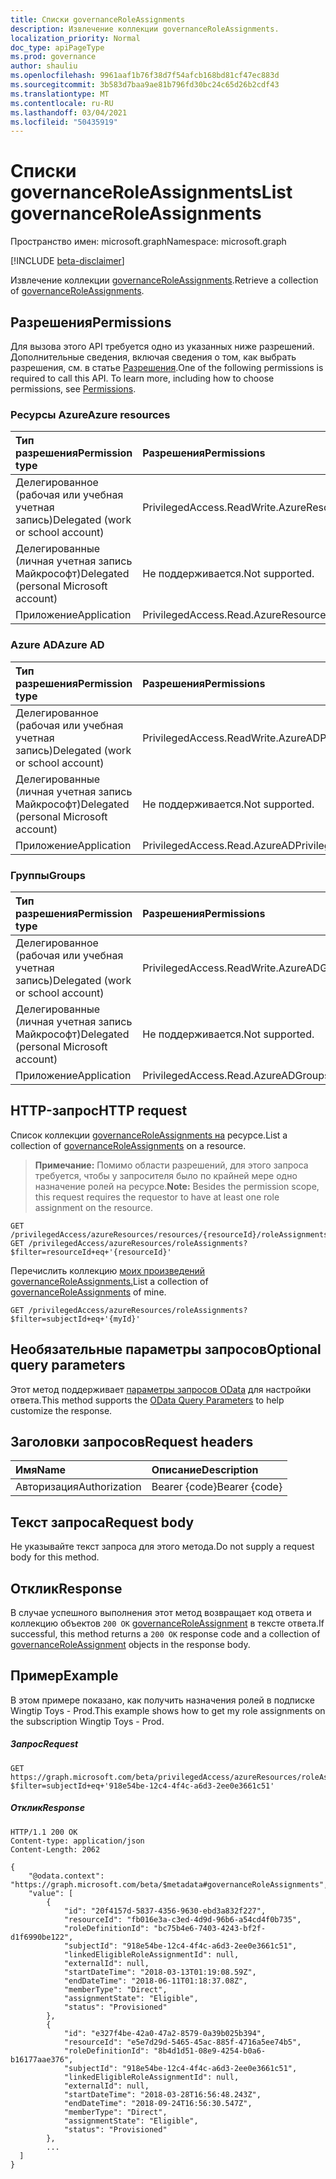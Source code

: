 ```yaml
---
title: Списки governanceRoleAssignments
description: Извлечение коллекции governanceRoleAssignments.
localization_priority: Normal
doc_type: apiPageType
ms.prod: governance
author: shauliu
ms.openlocfilehash: 9961aaf1b76f38d7f54afcb168bd81cf47ec883d
ms.sourcegitcommit: 3b583d7baa9ae81b796fd30bc24c65d26b2cdf43
ms.translationtype: MT
ms.contentlocale: ru-RU
ms.lasthandoff: 03/04/2021
ms.locfileid: "50435919"
---
```

# <a name="list-governanceroleassignments"></a><span data-ttu-id="10fee-103">Списки governanceRoleAssignments</span><span class="sxs-lookup"><span data-stu-id="10fee-103">List governanceRoleAssignments</span></span>

<span data-ttu-id="10fee-104">Пространство имен: microsoft.graph</span><span class="sxs-lookup"><span data-stu-id="10fee-104">Namespace: microsoft.graph</span></span>

[!INCLUDE [beta-disclaimer](../../includes/beta-disclaimer.md)]

<span data-ttu-id="10fee-105">Извлечение коллекции [governanceRoleAssignments](../resources/governanceroleassignment.md).</span><span class="sxs-lookup"><span data-stu-id="10fee-105">Retrieve a collection of [governanceRoleAssignments](../resources/governanceroleassignment.md).</span></span>

## <a name="permissions"></a><span data-ttu-id="10fee-106">Разрешения</span><span class="sxs-lookup"><span data-stu-id="10fee-106">Permissions</span></span>
<span data-ttu-id="10fee-p101">Для вызова этого API требуется одно из указанных ниже разрешений. Дополнительные сведения, включая сведения о том, как выбрать разрешения, см. в статье [Разрешения](/graph/permissions-reference#privileged-access-permissions).</span><span class="sxs-lookup"><span data-stu-id="10fee-p101">One of the following permissions is required to call this API. To learn more, including how to choose permissions, see [Permissions](/graph/permissions-reference#privileged-access-permissions).</span></span>

### <a name="azure-resources"></a><span data-ttu-id="10fee-109">Ресурсы Azure</span><span class="sxs-lookup"><span data-stu-id="10fee-109">Azure resources</span></span>

| <span data-ttu-id="10fee-110">Тип разрешения</span><span class="sxs-lookup"><span data-stu-id="10fee-110">Permission type</span></span> | <span data-ttu-id="10fee-111">Разрешения</span><span class="sxs-lookup"><span data-stu-id="10fee-111">Permissions</span></span> |
|:-------------- |:----------- |
| <span data-ttu-id="10fee-112">Делегированное (рабочая или учебная учетная запись)</span><span class="sxs-lookup"><span data-stu-id="10fee-112">Delegated (work or school account)</span></span> | <span data-ttu-id="10fee-113">PrivilegedAccess.ReadWrite.AzureResources</span><span class="sxs-lookup"><span data-stu-id="10fee-113">PrivilegedAccess.ReadWrite.AzureResources</span></span> |
| <span data-ttu-id="10fee-114">Делегированные (личная учетная запись Майкрософт)</span><span class="sxs-lookup"><span data-stu-id="10fee-114">Delegated (personal Microsoft account)</span></span> | <span data-ttu-id="10fee-115">Не поддерживается.</span><span class="sxs-lookup"><span data-stu-id="10fee-115">Not supported.</span></span> |
| <span data-ttu-id="10fee-116">Приложение</span><span class="sxs-lookup"><span data-stu-id="10fee-116">Application</span></span> | <span data-ttu-id="10fee-117">PrivilegedAccess.Read.AzureResources</span><span class="sxs-lookup"><span data-stu-id="10fee-117">PrivilegedAccess.Read.AzureResources</span></span> |

### <a name="azure-ad"></a><span data-ttu-id="10fee-118">Azure AD</span><span class="sxs-lookup"><span data-stu-id="10fee-118">Azure AD</span></span>

| <span data-ttu-id="10fee-119">Тип разрешения</span><span class="sxs-lookup"><span data-stu-id="10fee-119">Permission type</span></span> | <span data-ttu-id="10fee-120">Разрешения</span><span class="sxs-lookup"><span data-stu-id="10fee-120">Permissions</span></span> |
|:--------------- |:----------- |
| <span data-ttu-id="10fee-121">Делегированное (рабочая или учебная учетная запись)</span><span class="sxs-lookup"><span data-stu-id="10fee-121">Delegated (work or school account)</span></span> | <span data-ttu-id="10fee-122">PrivilegedAccess.ReadWrite.AzureAD</span><span class="sxs-lookup"><span data-stu-id="10fee-122">PrivilegedAccess.ReadWrite.AzureAD</span></span> |
| <span data-ttu-id="10fee-123">Делегированные (личная учетная запись Майкрософт)</span><span class="sxs-lookup"><span data-stu-id="10fee-123">Delegated (personal Microsoft account)</span></span> | <span data-ttu-id="10fee-124">Не поддерживается.</span><span class="sxs-lookup"><span data-stu-id="10fee-124">Not supported.</span></span> |
| <span data-ttu-id="10fee-125">Приложение</span><span class="sxs-lookup"><span data-stu-id="10fee-125">Application</span></span> | <span data-ttu-id="10fee-126">PrivilegedAccess.Read.AzureAD</span><span class="sxs-lookup"><span data-stu-id="10fee-126">PrivilegedAccess.Read.AzureAD</span></span> |

### <a name="groups"></a><span data-ttu-id="10fee-127">Группы</span><span class="sxs-lookup"><span data-stu-id="10fee-127">Groups</span></span>

|<span data-ttu-id="10fee-128">Тип разрешения</span><span class="sxs-lookup"><span data-stu-id="10fee-128">Permission type</span></span> | <span data-ttu-id="10fee-129">Разрешения</span><span class="sxs-lookup"><span data-stu-id="10fee-129">Permissions</span></span> |
|:-------------- |:----------- |
| <span data-ttu-id="10fee-130">Делегированное (рабочая или учебная учетная запись)</span><span class="sxs-lookup"><span data-stu-id="10fee-130">Delegated (work or school account)</span></span> | <span data-ttu-id="10fee-131">PrivilegedAccess.ReadWrite.AzureADGroups</span><span class="sxs-lookup"><span data-stu-id="10fee-131">PrivilegedAccess.ReadWrite.AzureADGroups</span></span> |
| <span data-ttu-id="10fee-132">Делегированные (личная учетная запись Майкрософт)</span><span class="sxs-lookup"><span data-stu-id="10fee-132">Delegated (personal Microsoft account)</span></span> | <span data-ttu-id="10fee-133">Не поддерживается.</span><span class="sxs-lookup"><span data-stu-id="10fee-133">Not supported.</span></span> |
| <span data-ttu-id="10fee-134">Приложение</span><span class="sxs-lookup"><span data-stu-id="10fee-134">Application</span></span> | <span data-ttu-id="10fee-135">PrivilegedAccess.Read.AzureADGroups</span><span class="sxs-lookup"><span data-stu-id="10fee-135">PrivilegedAccess.Read.AzureADGroups</span></span> |

## <a name="http-request"></a><span data-ttu-id="10fee-136">HTTP-запрос</span><span class="sxs-lookup"><span data-stu-id="10fee-136">HTTP request</span></span>
<!-- { "blockType": "ignored" } -->

<span data-ttu-id="10fee-137">Список коллекции [governanceRoleAssignments на](../resources/governanceroleassignment.md) ресурсе.</span><span class="sxs-lookup"><span data-stu-id="10fee-137">List a collection of [governanceRoleAssignments](../resources/governanceroleassignment.md) on a resource.</span></span>

><span data-ttu-id="10fee-138">**Примечание:** Помимо области разрешений, для этого запроса требуется, чтобы у запросителя было по крайней мере одно назначение ролей на ресурсе.</span><span class="sxs-lookup"><span data-stu-id="10fee-138">**Note:** Besides the permission scope, this request requires the requestor to have at least one role assignment on the resource.</span></span> 
```http
GET /privilegedAccess/azureResources/resources/{resourceId}/roleAssignments
GET /privilegedAccess/azureResources/roleAssignments?$filter=resourceId+eq+'{resourceId}'
```
<span data-ttu-id="10fee-139">Перечислить коллекцию [моих произведений governanceRoleAssignments.](../resources/governanceroleassignment.md)</span><span class="sxs-lookup"><span data-stu-id="10fee-139">List a collection of [governanceRoleAssignments](../resources/governanceroleassignment.md) of mine.</span></span>
```http
GET /privilegedAccess/azureResources/roleAssignments?$filter=subjectId+eq+'{myId}'
```
## <a name="optional-query-parameters"></a><span data-ttu-id="10fee-140">Необязательные параметры запросов</span><span class="sxs-lookup"><span data-stu-id="10fee-140">Optional query parameters</span></span>
<span data-ttu-id="10fee-141">Этот метод поддерживает [параметры запросов OData](/graph/query-parameters) для настройки ответа.</span><span class="sxs-lookup"><span data-stu-id="10fee-141">This method supports the [OData Query Parameters](/graph/query-parameters) to help customize the response.</span></span>

## <a name="request-headers"></a><span data-ttu-id="10fee-142">Заголовки запросов</span><span class="sxs-lookup"><span data-stu-id="10fee-142">Request headers</span></span>
| <span data-ttu-id="10fee-143">Имя</span><span class="sxs-lookup"><span data-stu-id="10fee-143">Name</span></span>      |<span data-ttu-id="10fee-144">Описание</span><span class="sxs-lookup"><span data-stu-id="10fee-144">Description</span></span>|
|:----------|:----------|
| <span data-ttu-id="10fee-145">Авторизация</span><span class="sxs-lookup"><span data-stu-id="10fee-145">Authorization</span></span>  | <span data-ttu-id="10fee-146">Bearer {code}</span><span class="sxs-lookup"><span data-stu-id="10fee-146">Bearer {code}</span></span>|

## <a name="request-body"></a><span data-ttu-id="10fee-147">Текст запроса</span><span class="sxs-lookup"><span data-stu-id="10fee-147">Request body</span></span>
<span data-ttu-id="10fee-148">Не указывайте текст запроса для этого метода.</span><span class="sxs-lookup"><span data-stu-id="10fee-148">Do not supply a request body for this method.</span></span>

## <a name="response"></a><span data-ttu-id="10fee-149">Отклик</span><span class="sxs-lookup"><span data-stu-id="10fee-149">Response</span></span>
<span data-ttu-id="10fee-150">В случае успешного выполнения этот метод возвращает код ответа и коллекцию объектов `200 OK` [governanceRoleAssignment](../resources/governanceroleassignment.md) в тексте ответа.</span><span class="sxs-lookup"><span data-stu-id="10fee-150">If successful, this method returns a `200 OK` response code and a collection of [governanceRoleAssignment](../resources/governanceroleassignment.md) objects in the response body.</span></span>
## <a name="example"></a><span data-ttu-id="10fee-151">Пример</span><span class="sxs-lookup"><span data-stu-id="10fee-151">Example</span></span>

<span data-ttu-id="10fee-152">В этом примере показано, как получить назначения ролей в подписке Wingtip Toys - Prod.</span><span class="sxs-lookup"><span data-stu-id="10fee-152">This example shows how to get my role assignments on the subscription Wingtip Toys - Prod.</span></span>
<!-- {
  "blockType": "request",
  "name": "get_governanceroleassignments"
}-->
##### <a name="request"></a><span data-ttu-id="10fee-153">Запрос</span><span class="sxs-lookup"><span data-stu-id="10fee-153">Request</span></span>

```http
GET https://graph.microsoft.com/beta/privilegedAccess/azureResources/roleAssignments?$filter=subjectId+eq+'918e54be-12c4-4f4c-a6d3-2ee0e3661c51'
```
##### <a name="response"></a><span data-ttu-id="10fee-154">Отклик</span><span class="sxs-lookup"><span data-stu-id="10fee-154">Response</span></span>
<!-- {
  "blockType": "response",
  "truncated": true,
  "@odata.type": "microsoft.graph.governanceRoleAssignment",
  "isCollection": true
} -->
```http
HTTP/1.1 200 OK
Content-type: application/json
Content-Length: 2062

{
    "@odata.context": "https://graph.microsoft.com/beta/$metadata#governanceRoleAssignments",
    "value": [
        {
            "id": "20f4157d-5837-4356-9630-ebd3a832f227",
            "resourceId": "fb016e3a-c3ed-4d9d-96b6-a54cd4f0b735",
            "roleDefinitionId": "bc75b4e6-7403-4243-bf2f-d1f6990be122",
            "subjectId": "918e54be-12c4-4f4c-a6d3-2ee0e3661c51",
            "linkedEligibleRoleAssignmentId": null,
            "externalId": null,
            "startDateTime": "2018-03-13T01:19:08.59Z",
            "endDateTime": "2018-06-11T01:18:37.08Z",
            "memberType": "Direct",
            "assignmentState": "Eligible",
            "status": "Provisioned"
        },
        {
            "id": "e327f4be-42a0-47a2-8579-0a39b025b394",
            "resourceId": "e5e7d29d-5465-45ac-885f-4716a5ee74b5",
            "roleDefinitionId": "8b4d1d51-08e9-4254-b0a6-b16177aae376",
            "subjectId": "918e54be-12c4-4f4c-a6d3-2ee0e3661c51",
            "linkedEligibleRoleAssignmentId": null,
            "externalId": null,
            "startDateTime": "2018-03-28T16:56:48.243Z",
            "endDateTime": "2018-09-24T16:56:30.547Z",
            "memberType": "Direct",
            "assignmentState": "Eligible",
            "status": "Provisioned"
        },
        ...
  ]
}
```

<!-- uuid: 8fcb5dbc-d5aa-4681-8e31-b001d5168d79
2015-10-25 14:57:30 UTC -->
<!--
{
  "type": "#page.annotation",
  "description": "List roleAssignments",
  "keywords": "",
  "section": "documentation",
  "tocPath": "",
  "suppressions": []
}
-->


